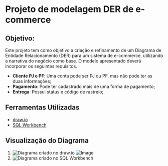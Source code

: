 # Projeto de modelagem DER de e-commerce

## Objetivo:

Este projeto tem como objetivo a criação e refinamento de um Diagrama de Entidade Relacionamento (DER) para um sistema de e-commerce, utilizando a narrativa do negócio como base. O modelo apresentado deverá incorporar os seguintes requisitos.

- **Cliente PJ e PF**: Uma conta pode ser PJ ou PF, mas não pode ter as duas informações;
- **Pagamento**: Pode ter cadastrado mais de uma forma de pagamento;
- **Entrega**: Possui status e código de rastreio;

## Ferramentas Utilizadas
- [draw.io](https://app.diagrams.net/)
- [SQL Workbench](https://www.sql-workbench.eu/)

## Visualização do Diagrama
1. ![Diagrama criado no draw.io](caminho/para/imagem.png)
![Image](https://github.com/user-attachments/assets/438ca6ad-7abb-4651-ba5d-72f23e0dbf1c)
2. ![Diagrama criado no SQL Workbench](caminho/para/imagem.png)


